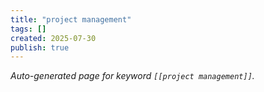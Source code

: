 ```yaml
---
title: "project management"
tags: []
created: 2025-07-30
publish: true
---
```


_Auto-generated page for keyword `[[project management]]`._

